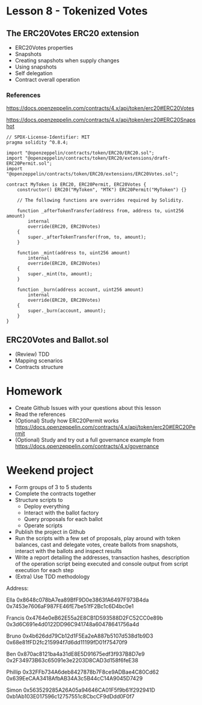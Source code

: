 # Lesson 8 - Tokenized Votes

## The ERC20Votes ERC20 extension

- ERC20Votes properties
- Snapshots
- Creating snapshots when supply changes
- Using snapshots
- Self delegation
- Contract overall operation

### References

https://docs.openzeppelin.com/contracts/4.x/api/token/erc20#ERC20Votes

https://docs.openzeppelin.com/contracts/4.x/api/token/erc20#ERC20Snapshot

<pre><code>// SPDX-License-Identifier: MIT
pragma solidity ^0.8.4;

import "@openzeppelin/contracts/token/ERC20/ERC20.sol";
import "@openzeppelin/contracts/token/ERC20/extensions/draft-ERC20Permit.sol";
import "@openzeppelin/contracts/token/ERC20/extensions/ERC20Votes.sol";

contract MyToken is ERC20, ERC20Permit, ERC20Votes {
    constructor() ERC20("MyToken", "MTK") ERC20Permit("MyToken") {}

    // The following functions are overrides required by Solidity.

    function _afterTokenTransfer(address from, address to, uint256 amount)
        internal
        override(ERC20, ERC20Votes)
    {
        super._afterTokenTransfer(from, to, amount);
    }

    function _mint(address to, uint256 amount)
        internal
        override(ERC20, ERC20Votes)
    {
        super._mint(to, amount);
    }

    function _burn(address account, uint256 amount)
        internal
        override(ERC20, ERC20Votes)
    {
        super._burn(account, amount);
    }
}</code></pre>

## ERC20Votes and Ballot.sol

- (Review) TDD
- Mapping scenarios
- Contracts structure

# Homework

- Create Github Issues with your questions about this lesson
- Read the references
- (Optional) Study how ERC20Permit works https://docs.openzeppelin.com/contracts/4.x/api/token/erc20#ERC20Permit
- (Optional) Study and try out a full governance example from https://docs.openzeppelin.com/contracts/4.x/governance

# Weekend project

- Form groups of 3 to 5 students
- Complete the contracts together
- Structure scripts to
  - Deploy everything
  - Interact with the ballot factory
  - Query proposals for each ballot
  - Operate scripts
- Publish the project in Github
- Run the scripts with a few set of proposals, play around with token balances, cast and delegate votes, create ballots from snapshots, interact with the ballots and inspect results
- Write a report detailing the addresses, transaction hashes, description of the operation script being executed and console output from script execution for each step
- (Extra) Use TDD methodology

Address:

Ella
0x8648c078bA7ea89BfF9D0e3863fA6497F973B4da
0x7453e7606aF987FE46fE7be51fF2Bc1c6D4bc0e1

Francis
0x4764e0eB62E55a2E8CB1D593588D2FC52CC0e89b
0x3d6C691e4d0122DD96C941748a60478641756a4d

Bruno
0x4b626dd79Cb12d1F5Ea2eA887b5107d538d1b9D3
0x68e81fFD2fc215994f7d6dd11199fD01f75470f9

Ben
0x870ac8121ba4a31dE8E5D91675edf3f937B8D7e9
0x2F34973B63c65091e3e2203D8CAD3d158f6feE38

Phillip
0x32FFb734A6deb8427878b7F8ce9ADBae4C80Cd62
0x639EeCAA3418AfbAB34A3c5B44cC14A9045D7429

Simon
0x563529285A26A05a94646CA01F5f9b61f292941D
0xb1Ab103E017596c12757551c8CbcCF9dDdd0F0f7
